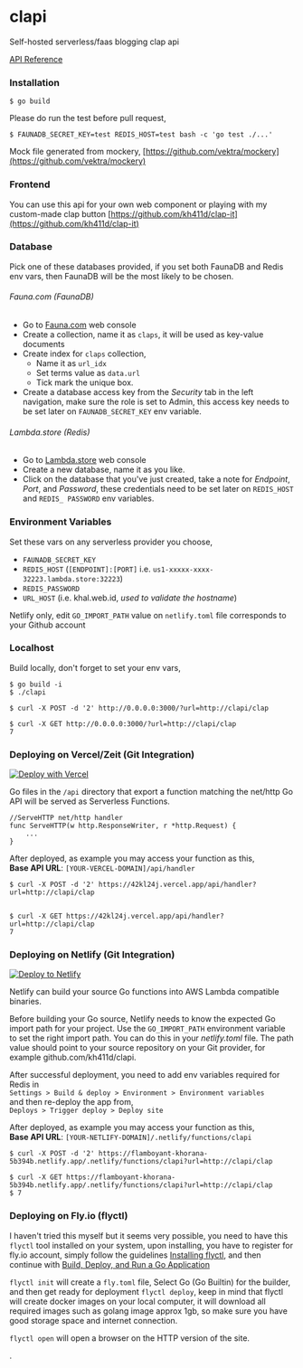 # clapi

Self-hosted serverless/faas blogging clap api 

[API Reference](https://clapikh411d.docs.apiary.io/#reference/0/clap)

### Installation

```
$ go build 
```

Please do run the test before pull request,
```
$ FAUNADB_SECRET_KEY=test REDIS_HOST=test bash -c 'go test ./...'
```

Mock file generated from mockery,
[https://github.com/vektra/mockery](https://github.com/vektra/mockery)

### Frontend

You can use this api for your own web component or playing with my custom-made clap button [https://github.com/kh411d/clap-it](https://github.com/kh411d/clap-it)

### Database

Pick one of these databases provided, if you set both FaunaDB and Redis env vars, then FaunaDB will be the most likely to be chosen.

###### Fauna.com (FaunaDB)

- Go to [Fauna.com](https://fauna.com/) web console
- Create a collection, name it as `claps`, it will be used as key-value documents
- Create index for `claps` collection, 
  - Name it as `url_idx`
  - Set terms value as `data.url`
  - Tick mark the unique box.
- Create a database access key from the _Security_ tab in the left navigation, make sure the role is set to Admin, this access key needs to be set later on `FAUNADB_SECRET_KEY` env variable.

###### Lambda.store (Redis)

- Go to [Lambda.store](https://lambda.store/) web console
- Create a new database, name it as you like.
- Click on the database that you've just created, take a note for _Endpoint_, _Port_, and _Password_, these credentials need to be set later on `REDIS_HOST` and `REDIS_ PASSWORD` env variables.


### Environment Variables

Set these vars on any serverless provider you choose,

- `FAUNADB_SECRET_KEY` 
- `REDIS_HOST` (`[ENDPOINT]:[PORT]` i.e. `us1-xxxxx-xxxx-32223.lambda.store:32223`)
- `REDIS_PASSWORD` 
- `URL_HOST` (i.e. khal.web.id, _used to validate the hostname_)

Netlify only, edit `GO_IMPORT_PATH` value on `netlify.toml` file corresponds to your Github account

### Localhost

Build locally, don't forget to set your env vars,
```
$ go build -i
$ ./clapi

$ curl -X POST -d '2' http://0.0.0.0:3000/?url=http://clapi/clap  

$ curl -X GET http://0.0.0.0:3000/?url=http://clapi/clap
7
```

### Deploying on Vercel/Zeit (Git Integration)

[![Deploy with Vercel](https://vercel.com/button)](https://vercel.com/new/git/external?repository-url=https%3A%2F%2Fgithub.com%2Fkh411d%2Fclapi)

Go files in the `/api` directory that export a function matching the net/http Go API will be served as Serverless Functions.

```
//ServeHTTP net/http handler
func ServeHTTP(w http.ResponseWriter, r *http.Request) {
	...
}
```

After deployed, as example you may access your function as this,  
__Base API URL__: `[YOUR-VERCEL-DOMAIN]/api/handler`

```
$ curl -X POST -d '2' https://42kl24j.vercel.app/api/handler?url=http://clapi/clap


$ curl -X GET https://42kl24j.vercel.app/api/handler?url=http://clapi/clap
7
```

### Deploying on Netlify (Git Integration)

[![Deploy to Netlify](https://www.netlify.com/img/deploy/button.svg)](https://app.netlify.com/start/deploy?repository=https://github.com/kh411d/clapi)

Netlify can build your source Go functions into AWS Lambda compatible binaries.

Before building your Go source, Netlify needs to know the expected Go import path for your project. Use the `GO_IMPORT_PATH` environment variable to set the right import path. You can do this in your _netlify.toml_ file. The path value should point to your source repository on your Git provider, for example github.com/kh411d/clapi.

After successful deployment, you need to add env variables required for Redis in  
`Settings > Build & deploy > Environment > Environment variables`  
and then re-deploy the app from,  
`Deploys > Trigger deploy > Deploy site`

After deployed, as example you may access your function as this,  
__Base API URL__: `[YOUR-NETLIFY-DOMAIN]/.netlify/functions/clapi`

```
$ curl -X POST -d '2' https://flamboyant-khorana-5b394b.netlify.app/.netlify/functions/clapi?url=http://clapi/clap

$ curl -X GET https://flamboyant-khorana-5b394b.netlify.app/.netlify/functions/clapi?url=http://clapi/clap
$ 7
```

### Deploying on Fly.io (flyctl)

I haven't tried this myself but it seems very possible, you need to have this `flyctl` tool installed on your system, upon installing, you have to register for fly.io account, simply follow the guidelines [Installing flyctl](https://fly.io/docs/getting-started/installing-flyctl/), and then continue with [Build, Deploy, and Run a Go Application](https://fly.io/docs/getting-started/golang/)

`flyctl init` will create a `fly.toml` file, Select Go (Go Builtin) for the builder, and then get ready for deployment `flyctl deploy`, keep in mind that flyctl will create docker images on your local computer, it will download all required images such as golang image approx 1gb, so make sure you have good storage space and internet connection.

`flyctl open` will open a browser on the HTTP version of the site.

.

